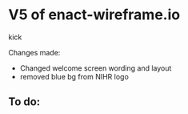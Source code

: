 # V5 of enact-wireframe.io

kick 

Changes made:
- Changed welcome screen wording and layout
- removed blue bg from NIHR logo

To do:
- 


